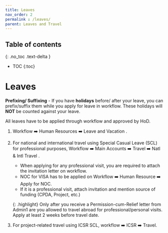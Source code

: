 ```yaml
---
title: Leaves
nav_order: 2
permalink : /leaves/
parent: Leaves and Travel
---
```


## Table of contents
{: .no_toc .text-delta } 
* TOC
{:toc}

# Leaves

**Prefixing/ Suffixing** - If you have **holidays** before/ after your leave, you can prefix/suffix them while you apply for leave in
workflow. These holidays will **NOT** be counted against your leave. 

All leaves have to be applied through workflow and approved by HoD.

1. Workflow :arrow_right: Human Resources :arrow_right: Leave and Vacation .  
2. For national and international travel using Special Casual Leave (SCL) for professional purposes, Workflow :arrow_right: Main Accounts :arrow_right: Travel :arrow_right: Natl & Intl Travel  .
   - When applying for any professional visit, you are required to attach the invitation letter on workflow.
   - NOC for VISA has to be applied on Workflow :arrow_right: Human Resource :arrow_right: Apply for NOC.
   - If it is a professional visit, attach invitation and mention source of funding (CPDA, Project, etc.)
   
   {: .highlight}
   Only after you receive a Permission-cum-Relief letter from Admin1 are you allowed to travel abroad for professional/personal visits. Apply at least 2 weeks before travel date.

4. For project-related travel using ICSR SCL, workflow :arrow_right: ICSR :arrow_right: Travel.
